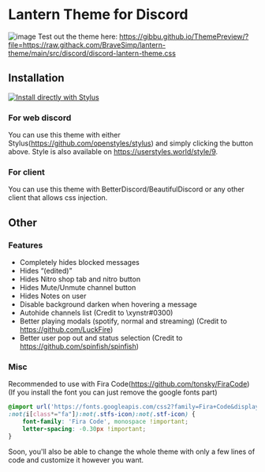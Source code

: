 # Lantern Theme for Discord 
![image](https://user-images.githubusercontent.com/76597257/114318827-6a01fb80-9b17-11eb-9374-256a4bcdd892.png)
Test out the theme here: https://gibbu.github.io/ThemePreview/?file=https://raw.githack.com/BraveSimp/lantern-theme/main/src/discord/discord-lantern-theme.css
## Installation
[![Install directly with Stylus](https://img.shields.io/badge/Install%20directly%20with-Stylus-00adad.svg)](https://raw.githubusercontent.com/Gitleptune/lantern-theme/main/src/discord/discord-lantern-theme.user.css)
### For web discord
You can use this theme with either Stylus(https://github.com/openstyles/stylus) and simply clicking the button above. Style is also available on https://userstyles.world/style/9.
### For client
You can use this theme with BetterDiscord/BeautifulDiscord or any other client that allows css injection.

## Other
### Features 
* Completely hides blocked messages
* Hides “(edited)”
* Hides Nitro shop tab and nitro button
* Hides Mute/Unmute channel button
* Hides Notes on user
* Disable background darken when hovering a message
* Autohide channels list (Credit to \xynstr#0300)
* Better playing modals (spotify, normal and streaming) (Credit to https://github.com/LuckFire)
* Better user pop out and status selection (Credit to https://github.com/spinfish/spinfish)
### Misc
Recommended to use with Fira Code(https://github.com/tonsky/FiraCode) (If you install the font you can just remove the google fonts part)
```css
@import url('https://fonts.googleapis.com/css2?family=Fira+Code&display=swap');
:not(i[class*="fa"]):not(.stfs-icon):not(.stf-icon) {
    font-family: 'Fira Code', monospace !important;
    letter-spacing: -0.30px !important;
}
```
Soon, you'll also be able to change the whole theme with only a few lines of code and customize it however you want.
